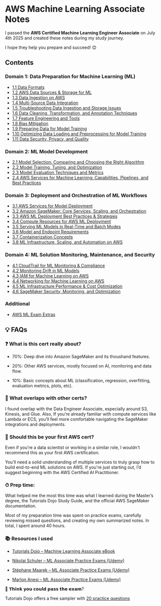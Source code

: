 
# AWS Machine Learning Associate Notes

I passed the **AWS Certified Machine Learning Engineer Associate** on July 4th 2025  and created these notes during my study journey.

I hope they help you prepare and succeed! 😊

## Contents

### Domain 1: Data Preparation for Machine Learning (ML)
- [1.1 Data Formats](D1_data_preparation_ml/1.1_data_formats.md)
- [1.2 AWS Data Sources & Storage for ML](D1_data_preparation_ml/1.2_storage_on_aws.md)
- [1.3 Data Ingestion on AWS](D1_data_preparation_ml/1.3_ingestion_on_aws.md)
- [1.4 Multi-Source Data Integration](D1_data_preparation_ml/1.4_multiple_data_sources.md)
- [1.5 Troubleshooting Data Ingestion and Storage Issues](D1_data_preparation_ml/1.5_troubleshooting.md)
- [1.6 Data Cleaning, Transformation, and Annotation Techniques](D1_data_preparation_ml/1.6_transformation_techniques.md)
- [1.7 Feature Engineering and Tools](D1_data_preparation_ml/1.7_feature_engineering.md)
- [1.8 Bias Mitigation](D1_data_preparation_ml/1.8_bias.md)
- [1.9 Preparing Data for Model Training](D1_data_preparation_ml/1.9_preparing_for_training.md)
- [1.10 Optimizing Data Loading and Preprocessing for Model Training](D1_data_preparation_ml/1.10_optimizing_data.md)
- [1.11 Data Security, Privacy, and Quality](D1_data_preparation_ml/1.11_security.md)

### Domain 2: ML Model Development
- [2.1 Model Selection: Comparing and Choosing the Right Algorithm](D2_ml_model_development/2.1_model_selection.md)
- [2.2 Model Training, Tuning, and Optimization](D2_ml_model_development/2.2_training_models.md)
- [2.3 Model Evaluation Techniques and Metrics](D2_ml_model_development/2.3_model_evaluation.md)
- [2.4 AWS Services for Machine Learning: Capabilities, Pipelines, and Best Practices](D2_ml_model_development/2.4_aws_services.md)

### Domain 3: Deployment and Orchestration of ML Workflows
- [3.1 AWS Services for Model Deployment](D3_deployment_workflows_ml/3.1_aws_services.md)
- [3.2 Amazon SageMaker: Core Services, Scaling, and Orchestration](D3_deployment_workflows_ml/3.2_sagemaker.md)
- [3.3 AWS ML Deployment Best Practices & Strategies](D3_deployment_workflows_ml/3.3_best_practices.md)
- [3.4 Compute Resources for AWS ML Deployment](D3_deployment_workflows_ml/3.4_compute.md)
- [3.5 Serving ML Models in Real-Time and Batch Modes](D3_deployment_workflows_ml/3.5_real_time_and_batch.md)
- [3.6 Model and Endpoint Requirements](D3_deployment_workflows_ml/3.6_endpoints.md)
- [3.7 Containerization Concepts](D3_deployment_workflows_ml/3.7_containers.md)
- [3.8 ML Infrastructure, Scaling, and Automation on AWS](D3_deployment_workflows_ml/3.8_infrastructure.md)

### Domain 4: ML Solution Monitoring, Maintenance, and Security
- [4.1 CloudTrail for ML Monitoring & Compliance](D4_ml_maintenance/4.1_cloudtrail.md)
- [4.2 Monitoring Drift in ML Models](D4_ml_maintenance/4.2_drifts.md)
- [4.3 IAM for Machine Learning on AWS](D4_ml_maintenance/4.3_iam.md)
- [4.4 Networking for Machine Learning on AWS](D4_ml_maintenance/4.4_networking.md)
- [4.5 ML Infrastructure Performance & Cost Optimization](D4_ml_maintenance/4.5_infra_and_costs.md)
- [4.6 SageMaker Security, Monitoring, and Optimization](D4_ml_maintenance/4.6_sagemaker.md)

### Additional
- [AWS ML Exam Extras](extras.md)

## 💡 FAQs

### ❓ What is this cert really about?

- 70%: Deep dive into Amazon SageMaker and its thoushand features.

- 20%: Other AWS services, mostly focused on AI, monitoring and data flow.

- 10%: Basic concepts about ML (classification, regression, overfitting, evaluation metrics, plots, etc).


### 🔁 What overlaps with other certs?
I found overlap with the Data Engineer Associate, especially around S3, Kinesis, and Glue. Also, If you’re already familiar with compute services like Lambda or ECS, you’ll feel more comfortable navigating the SageMaker integrations and deployments.

### 🤔 Should this be your first AWS cert?

Even if you're a data scientist or working in a similar role, I wouldn't recommend this as your first AWS certification. 

You’ll need a solid understanding of multiple services to truly grasp how to build end-to-end ML solutions on AWS. If you're just starting out, I’d suggest beginning with the AWS Certified AI Practitioner.


### ⏱ Prep time:

What helped me the most this time was what I learned during the Master’s degree, the Tutorials Dojo Study Guide, and the official AWS SageMaker documentation.

Most of my preparation time was spent on practice exams, carefully reviewing missed questions, and creating my own summarized notes. In total, I spent around 40 hours.

### 📚 Resources I used

- [Tutorials Dojo – Machine Learning Associate eBook](https://portal.tutorialsdojo.com/product/study-guide-ebook-aws-certified-machine-learning-engineer-associate-mla-c01/)

- [Nikolai Schuler – ML Associate Practice Exams (Udemy)](https://www.udemy.com/course/aws-machine-learning-engineer-associate-practice-exams/?couponCode=MT150725B)

- [Stéphane Maarek – ML Associate Practice Exams (Udemy)](https://www.udemy.com/course/practice-exams-aws-certified-solutions-architect-associate/?couponCode=MT150725B)

- [Marlon Anesi – ML Associate Practice Exams (Udemy)](https://www.udemy.com/course/practice-exams-aws-certified-machine-learning-mla-c01/?couponCode=MT150725B)

👀 𝗧𝗵𝗶𝗻𝗸 𝘆𝗼𝘂 𝗰𝗼𝘂𝗹𝗱 𝗽𝗮𝘀𝘀 𝘁𝗵𝗲 𝗲𝘅𝗮𝗺?

 Tutorials Dojo offers a free sampler with [20 practice questions](https://portal.tutorialsdojo.com/courses/free-aws-certified-machine-learning-engineer-associate-practice-exams-mla-c01-sampler/)
